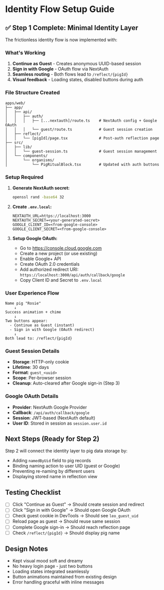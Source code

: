 # Identity Flow Setup Guide

## ✅ Step 1 Complete: Minimal Identity Layer

The frictionless identity flow is now implemented with:

### What's Working

1. **Continue as Guest** - Creates anonymous UUID-based session
2. **Sign in with Google** - OAuth flow via NextAuth
3. **Seamless routing** - Both flows lead to `/reflect/{pigId}`
4. **Visual feedback** - Loading states, disabled buttons during auth

### File Structure Created

```
apps/web/
├── app/
│   ├── api/
│   │   ├── auth/
│   │   │   ├── [...nextauth]/route.ts    # NextAuth config + Google OAuth
│   │   │   └── guest/route.ts            # Guest session creation
│   ├── reflect/
│   │   └── [pigId]/page.tsx              # Post-auth reflection page
├── src/
│   ├── lib/
│   │   └── guest-session.ts              # Guest session management
│   └── components/
│       └── organisms/
│           └── PigRitualBlock.tsx        # Updated with auth buttons
```

### Setup Required

1. **Generate NextAuth secret:**
   ```bash
   openssl rand -base64 32
   ```

2. **Create `.env.local`:**
   ```env
   NEXTAUTH_URL=https://localhost:3000
   NEXTAUTH_SECRET=<your-generated-secret>
   GOOGLE_CLIENT_ID=<from-google-console>
   GOOGLE_CLIENT_SECRET=<from-google-console>
   ```

3. **Setup Google OAuth:**
   - Go to https://console.cloud.google.com
   - Create a new project (or use existing)
   - Enable Google+ API
   - Create OAuth 2.0 credentials
   - Add authorized redirect URI: `https://localhost:3000/api/auth/callback/google`
   - Copy Client ID and Secret to `.env.local`

### User Experience Flow

```
Name pig "Rosie"
    ↓
Success animation + chime
    ↓
Two buttons appear:
  - Continue as Guest (instant)
  - Sign in with Google (OAuth redirect)
    ↓
Both lead to: /reflect/{pigId}
```

### Guest Session Details

- **Storage**: HTTP-only cookie
- **Lifetime**: 30 days
- **Format**: `guest_<uuid>`
- **Scope**: Per-browser session
- **Cleanup**: Auto-cleared after Google sign-in (Step 3)

### Google OAuth Details

- **Provider**: NextAuth Google Provider
- **Callback**: `/api/auth/callback/google`
- **Session**: JWT-based (NextAuth default)
- **User ID**: Stored in session as `session.user.id`

## Next Steps (Ready for Step 2)

Step 2 will connect the identity layer to pig data storage by:
- Adding `namedByUid` field to pig records
- Binding naming action to user UID (guest or Google)
- Preventing re-naming by different users
- Displaying stored name in reflection view

## Testing Checklist

- [ ] Click "Continue as Guest" → Should create session and redirect
- [ ] Click "Sign in with Google" → Should open Google OAuth
- [ ] Check guest cookie in DevTools → Should see `leo_guest_uid`
- [ ] Reload page as guest → Should reuse same session
- [ ] Complete Google sign-in → Should reach reflection page
- [ ] Check `/reflect/{pigId}` → Should display pig name

## Design Notes

- Kept visual mood soft and dreamy
- No heavy login page - just two buttons
- Loading states integrated seamlessly
- Button animations maintained from existing design
- Error handling graceful with inline messages
